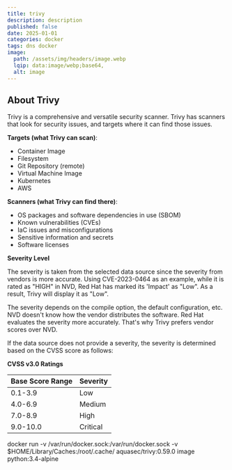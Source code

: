 ```yaml
---
title: trivy
description: description
published: false
date: 2025-01-01
categories: docker
tags: dns docker
image:
  path: /assets/img/headers/image.webp
  lqip: data:image/webp;base64,
  alt: image
---
```


## About Trivy

Trivy is a comprehensive and versatile security scanner. Trivy has scanners that look for security issues, and targets where it can find those issues.

**Targets (what Trivy can scan)**:

- Container Image
- Filesystem
- Git Repository (remote)
- Virtual Machine Image
- Kubernetes
- AWS

**Scanners (what Trivy can find there)**:

- OS packages and software dependencies in use (SBOM)
- Known vulnerabilities (CVEs)
- IaC issues and misconfigurations
- Sensitive information and secrets
- Software licenses

**Severity Level**

The severity is taken from the selected data source since the severity from vendors is more accurate. Using CVE-2023-0464 as an example, while it is rated as "HIGH" in NVD, Red Hat has marked its 'Impact' as "Low". As a result, Trivy will display it as "Low".

The severity depends on the compile option, the default configuration, etc. NVD doesn't know how the vendor distributes the software. Red Hat evaluates the severity more accurately. That's why Trivy prefers vendor scores over NVD.

If the data source does not provide a severity, the severity is determined based on the CVSS score as follows:

**CVSS v3.0 Ratings**

| Base Score Range | Severity |
| :--------------- | :------- |
| 0.1-3.9          | Low      |
| 4.0-6.9          | Medium   |
| 7.0-8.9          | High     |
| 9.0-10.0         | Critical |

docker run -v /var/run/docker.sock:/var/run/docker.sock -v $HOME/Library/Caches:/root/.cache/ aquasec/trivy:0.59.0 image python:3.4-alpine
